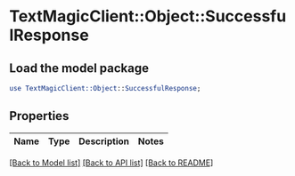 # TextMagicClient::Object::SuccessfulResponse

## Load the model package
```perl
use TextMagicClient::Object::SuccessfulResponse;
```

## Properties
Name | Type | Description | Notes
------------ | ------------- | ------------- | -------------

[[Back to Model list]](../README.md#documentation-for-models) [[Back to API list]](../README.md#documentation-for-api-endpoints) [[Back to README]](../README.md)


